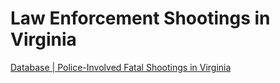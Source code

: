 # Law Enforcement Shootings in Virginia  

[Database | Police-Involved Fatal Shootings in Virginia](police-involved-fatal-shootings-in-virginia-since-2010-vp/readme.md)  